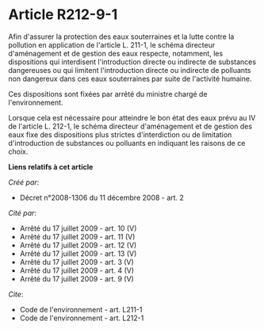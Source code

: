 # Article R212-9-1

Afin d'assurer la protection des eaux souterraines et la lutte contre la pollution en application de l'article L. 211-1, le
schéma directeur d'aménagement et de gestion des eaux respecte, notamment, les dispositions qui interdisent l'introduction
directe ou indirecte de substances dangereuses ou qui limitent l'introduction directe ou indirecte de polluants non dangereux
dans ces eaux souterraines par suite de l'activité humaine. 

Ces dispositions sont fixées par arrêté du ministre chargé de l'environnement. 

Lorsque cela est nécessaire pour atteindre le bon état des eaux prévu au IV de l'article L. 212-1, le schéma directeur
d'aménagement et de gestion des eaux fixe des dispositions plus strictes d'interdiction ou de limitation d'introduction de
substances ou polluants en indiquant les raisons de ce choix.

**Liens relatifs à cet article**

_Créé par_:

  - Décret n°2008-1306 du 11 décembre 2008 - art. 2

_Cité par_:

  - Arrêté du 17 juillet 2009 - art. 10 (V)
  - Arrêté du 17 juillet 2009 - art. 11 (V)
  - Arrêté du 17 juillet 2009 - art. 12 (V)
  - Arrêté du 17 juillet 2009 - art. 13 (V)
  - Arrêté du 17 juillet 2009 - art. 3 (V)
  - Arrêté du 17 juillet 2009 - art. 4 (V)
  - Arrêté du 17 juillet 2009 - art. 9 (V)

_Cite_:

  - Code de l'environnement - art. L211-1
  - Code de l'environnement - art. L212-1
